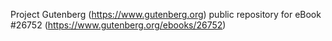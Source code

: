 Project Gutenberg (https://www.gutenberg.org) public repository for eBook #26752 (https://www.gutenberg.org/ebooks/26752)
